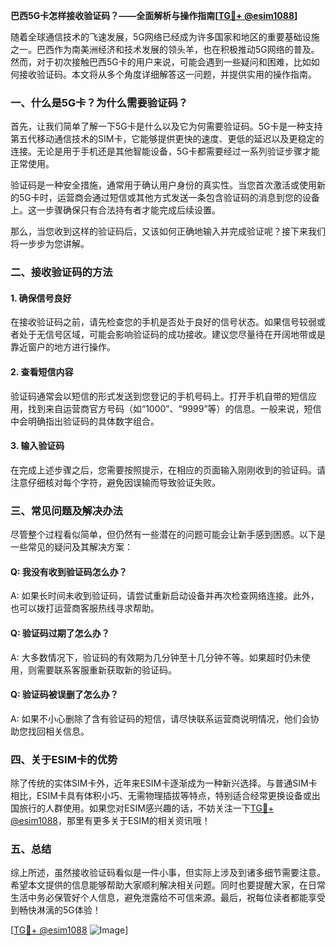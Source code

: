 **巴西5G卡怎样接收验证码？——全面解析与操作指南[[TG💪+ @esim1088](https://t.me/s/esim1088)]**

随着全球通信技术的飞速发展，5G网络已经成为许多国家和地区的重要基础设施之一。巴西作为南美洲经济和技术发展的领头羊，也在积极推动5G网络的普及。然而，对于初次接触巴西5G卡的用户来说，可能会遇到一些疑问和困难，比如如何接收验证码。本文将从多个角度详细解答这一问题，并提供实用的操作指南。

### 一、什么是5G卡？为什么需要验证码？

首先，让我们简单了解一下5G卡是什么以及它为何需要验证码。5G卡是一种支持第五代移动通信技术的SIM卡，它能够提供更快的速度、更低的延迟以及更稳定的连接。无论是用于手机还是其他智能设备，5G卡都需要经过一系列验证步骤才能正常使用。

验证码是一种安全措施，通常用于确认用户身份的真实性。当您首次激活或使用新的5G卡时，运营商会通过短信或其他方式发送一条包含验证码的消息到您的设备上。这一步骤确保只有合法持有者才能完成后续设置。

那么，当您收到这样的验证码后，又该如何正确地输入并完成验证呢？接下来我们将一步步为您讲解。

### 二、接收验证码的方法

#### 1. 确保信号良好
在接收验证码之前，请先检查您的手机是否处于良好的信号状态。如果信号较弱或者处于无信号区域，可能会影响验证码的成功接收。建议您尽量待在开阔地带或是靠近窗户的地方进行操作。

#### 2. 查看短信内容
验证码通常会以短信的形式发送到您登记的手机号码上。打开手机自带的短信应用，找到来自运营商官方号码（如“1000”、“9999”等）的信息。一般来说，短信中会明确指出验证码的具体数字组合。

#### 3. 输入验证码
在完成上述步骤之后，您需要按照提示，在相应的页面输入刚刚收到的验证码。请注意仔细核对每个字符，避免因误输而导致验证失败。

### 三、常见问题及解决办法

尽管整个过程看似简单，但仍然有一些潜在的问题可能会让新手感到困惑。以下是一些常见的疑问及其解决方案：

#### Q: 我没有收到验证码怎么办？
A: 如果长时间未收到验证码，请尝试重新启动设备并再次检查网络连接。此外，也可以拨打运营商客服热线寻求帮助。

#### Q: 验证码过期了怎么办？
A: 大多数情况下，验证码的有效期为几分钟至十几分钟不等。如果超时仍未使用，则需要联系客服重新获取新的验证码。

#### Q: 验证码被误删了怎么办？
A: 如果不小心删除了含有验证码的短信，请尽快联系运营商说明情况，他们会协助您找回相关信息。

### 四、关于ESIM卡的优势

除了传统的实体SIM卡外，近年来ESIM卡逐渐成为一种新兴选择。与普通SIM卡相比，ESIM卡具有体积小巧、无需物理插拔等特点，特别适合经常更换设备或出国旅行的人群使用。如果您对ESIM感兴趣的话，不妨关注一下[TG💪+ @esim1088](https://t.me/s/esim1088)，那里有更多关于ESIM的相关资讯哦！

### 五、总结

综上所述，虽然接收验证码看似是一件小事，但实际上涉及到诸多细节需要注意。希望本文提供的信息能够帮助大家顺利解决相关问题。同时也要提醒大家，在日常生活中务必保管好个人信息，避免泄露给不可信来源。最后，祝每位读者都能享受到畅快淋漓的5G体验！

[[TG💪+ @esim1088](https://t.me/s/esim1088) ![Image](https://i.postimg.cc/4NQfJmqS/Snipaste-2025-05-13-00-14-12.png)]